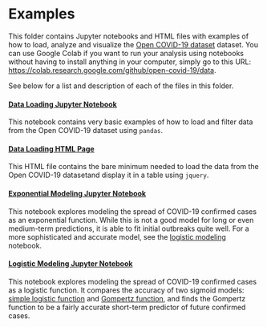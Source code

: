 # Examples
This folder contains Jupyter notebooks and HTML files with examples of how to
load, analyze and visualize the
[Open COVID-19 dataset](https://github/open-covid-19/data) dataset. You can
use Google Colab if you want to run your analysis using notebooks without
having to install anything in your computer, simply go to this URL:
https://colab.research.google.com/github/open-covid-19/data.

See below for a list and description of each of the files in this folder.

#### [Data Loading Jupyter Notebook](data_loading.ipynb)
This notebook contains very basic examples of how to load and filter data
from the Open COVID-19 dataset using `pandas`.

#### [Data Loading HTML Page](data_loading.html)
This HTML file contains the bare minimum needed to load the data from the
Open COVID-19 datasetand display it in a table using `jquery`.

#### [Exponential Modeling Jupyter Notebook](exponential_modeling.ipynb)
This notebook explores modeling the spread of COVID-19 confirmed cases as an
exponential function. While this is not a good model for long or even
medium-term predictions, it is able to fit initial outbreaks quite well. For a
more sophisticated and accurate model, see the
[logistic modeling](logistic_modeling.ipynb) notebook.

#### [Logistic Modeling Jupyter Notebook](logistic_modeling.ipynb)
This notebook explores modeling the spread of COVID-19 confirmed cases as a
logistic function. It compares the accuracy of two sigmoid models:
[simple logistic function](https://en.wikipedia.org/wiki/Logistic_function)
and [Gompertz function](https://en.wikipedia.org/wiki/Gompertz_function), and
finds the Gompertz function to be a fairly accurate short-term predictor of
future confirmed cases.

